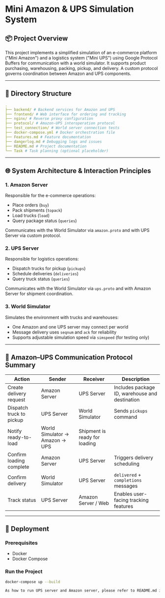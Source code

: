 # Mini Amazon & UPS Simulation System

## 📦 Project Overview

This project implements a simplified simulation of an e-commerce platform ("Mini Amazon") and a logistics system ("Mini UPS") using Google Protocol Buffers for communication with a world simulator. It supports product purchasing, warehousing, packing, pickup, and delivery. A custom protocol governs coordination between Amazon and UPS components.

---

## 📁 Directory Structure

```yaml
.
├── backend/ # Backend services for Amazon and UPS
├── frontend/ # Web interface for ordering and tracking
├── nginx/ # Reverse proxy configuration
├── protocol/ # Amazon-UPS interoperation protocol
├── test_connection/ # World server connection tests
├── docker-compose.yml # Docker orchestration file
├── Features.md # Feature documentation
├── dangerlog.md # Debugging logs and issues
├── README.md # Project documentation
└── Task # Task planning (optional placeholder)
```
---

## 🌐 System Architecture & Interaction Principles

### 1. Amazon Server

Responsible for the e-commerce operations:
- Place orders (`buy`)
- Pack shipments (`topack`)
- Load trucks (`load`)
- Query package status (`queries`)

Communicates with the World Simulator via `amazon.proto` and with UPS Server via custom protocol.

### 2. UPS Server

Responsible for logistics operations:
- Dispatch trucks for pickup (`pickups`)
- Schedule deliveries (`deliveries`)
- Query truck status (`queries`)

Communicates with the World Simulator via `ups.proto` and with Amazon Server for shipment coordination.

### 3. World Simulator

Simulates the environment with trucks and warehouses:
- One Amazon and one UPS server may connect per world
- Message delivery uses `seqnum` and `ack` for reliability
- Supports adjustable simulation speed via `simspeed` (for testing only)

---

## 🔁 Amazon–UPS Communication Protocol Summary

| Action                   | Sender         | Receiver       | Description |
|--------------------------|----------------|----------------|-------------|
| Create delivery request  | Amazon Server  | UPS Server     | Includes package ID, warehouse and destination |
| Dispatch truck to pickup | UPS Server     | World Simulator| Sends `pickups` command |
| Notify ready-to-load     | World Simulator → Amazon → UPS | Shipment is ready for loading |
| Confirm loading complete | Amazon Server  | UPS Server     | Triggers delivery scheduling |
| Confirm delivery         | World Simulator| UPS Server     | `delivered` + `completions` messages |
| Track status             | UPS Server     | Amazon Server / Web | Enables user-facing tracking features |

---

## 🚀 Deployment

### Prerequisites

- Docker
- Docker Compose

### Run the Project

```bash
docker-compose up --build

As how to run UPS server and Amazon server, please refer to README.md in their own directorys.
